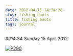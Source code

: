 ```yaml
---
date: 2012-04-15 14:34:26
slug: fishing-boots
title: fishing boots
tags: journal
---
```


##14:34 Sunday 15 April 2012

[![P290](http://getfile8.posterous.com/getfile/files.posterous.com/thunderrabbit/FemGedavgumpadwhDIBfBytmkCEAvqjisCrxJfJaxkgzFeJypcDoczHfsleo/p290.jpg.scaled500.jpg)](http://getfile4.posterous.com/getfile/files.posterous.com/thunderrabbit/FemGedavgumpadwhDIBfBytmkCEAvqjisCrxJfJaxkgzFeJypcDoczHfsleo/p290.jpg.scaled1000.jpg)
